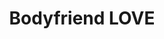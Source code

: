 ---
order: 4
title: 'Bodyfriend LOVE'
productionPeriod: '2021'
fontStyle: [
  {ko: '바디프랜드사랑Light', en: 'Bodyfriend LOVE Light', ps: 'BFLoveL'},
  {ko: '바디프랜드사랑Bold', en: 'Bodyfriend LOVE Bold', ps: 'BFLoveB'},
]
format: ['ttf / otf', 'OEM Font(Bodyfriend Corp.)']
spec: ['Hangul 2,350', 'Latin 95', 'Symbols 985']
link: 'https://www.bodyfriend.co.kr/customer/fonts'
images: [
  './images/bodyfriend_love/bodyfriend_love_01.jpg', 
  './images/bodyfriend_love/bodyfriend_love_02.jpg', 
  './images/bodyfriend_love/bodyfriend_love_03.jpg',
  './images/bodyfriend_love/bodyfriend_love_04.jpg',
  './images/bodyfriend_love/bodyfriend_love_05.jpg',
  './images/bodyfriend_love/bodyfriend_love_06.jpg',
  './images/bodyfriend_love/bodyfriend_love_07.jpg',
  './images/bodyfriend_love/bodyfriend_love_08.jpg',
  ]
---